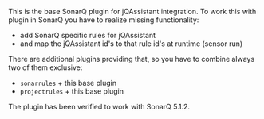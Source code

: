 This is the base SonarQ plugin for jQAssistant integration. To work this with plugin in SonarQ you have to realize missing functionality:
- add SonarQ specific rules for jQAssistant
- and map the jQAssistant id's to that rule id's at runtime (sensor run)

There are additional plugins providing that, so you have to combine always two of them exclusive:
- `sonarrules` + this base plugin
- `projectrules` + this base plugin

The plugin has been verified to work with SonarQ 5.1.2.